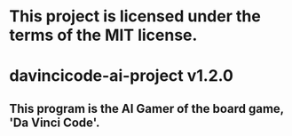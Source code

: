 # This project is licensed under the terms of the MIT license.

# davincicode-ai-project v1.2.0

## This program is the AI Gamer of the board game, 'Da Vinci Code'.
